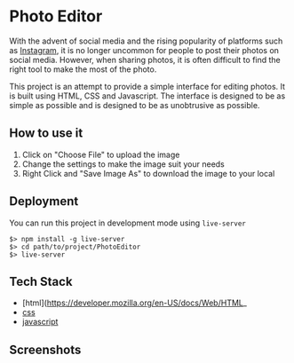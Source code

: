 # Photo Editor

With the advent of social media and the rising popularity of platforms such as [Instagram](https://www.instagram.com/), it is no longer uncommon for people to post their photos on social media. However, when sharing photos, it is often difficult to find the right tool to make the most of the photo.

This project is an attempt to provide a simple interface for editing photos. It is built using HTML, CSS and Javascript. The interface is designed to be as simple as possible and is designed to be as unobtrusive as possible.

## How to use it

1. Click on "Choose File" to upload the image
2. Change the settings to make the image suit your needs
3. Right Click and "Save Image As" to download the image to your local

## Deployment

You can run this project in development mode using `live-server`

```
$> npm install -g live-server
$> cd path/to/project/PhotoEditor
$> live-server
```

## Tech Stack

- [html](https://developer.mozilla.org/en-US/docs/Web/HTML_
- [css](https://developer.mozilla.org/en-US/docs/Web/CSS)
- [javascript](https://developer.mozilla.org/en-US/docs/Web/JavaScript)

## Screenshots
